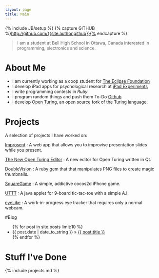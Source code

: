 ```yaml
---
layout: page
title: Main
---
```

{% include JB/setup %}
{% capture GITHUB %}http://github.com/{{site.author.github}}{% endcapture %}

> I am a student at Bell High School in Ottawa, Canada interested in programming, electronics and science.

# About Me

- I am currently working as a coop student for [The Eclipse Foundation](http://eclipse.org/)
- I develop iPad apps for psychological research at [iPad Experiments](http://hume.ca/ix)
- I write programming contests in *Ruby*
- I program random things and push them To-Do [Github]({{GITHUB}})
- I develop [Open Turing](http://tristan.hume.ca/openturing), an open source fork of the Turing language.

# Projects

A selection of projects I have worked on:

[Improsent]({{BASE_PATH}}/improsent)
: A web app that allows you to improvise presentation slides while you present.

[The New Open Turing Editor](https://github.com/Open-Turing-Project/turing-editor-qt)
: A new editor for Open Turing written in Qt.

[DoubleVision]({{GITHUB}}/doubleVision)
: A ruby gem that that manipulates PNG files to create magic thumbnails.

[SquareGame]({{GITHUB}}/SquareGame)
: A simple, addictive cocos2d iPhone game.

[UTTT]({{GITHUB}}/Ultimate-Tic-Tac-Toe)
: A java applet for 9-board tic-tac-toe with a simple A.I.

[eyeLike]({{GITHUB}}/doubleVision)
: A work-in-progress eye tracker that requires only a normal webcam.

#Blog

<ul class="posts">
  {% for post in site.posts limit:10 %}
    <li><span>{{ post.date | date_to_string }}</span> &raquo; <a href="{{ BASE_PATH }}{{ post.url }}">{{ post.title }}</a></li>
  {% endfor %}
</ul>

# Stuff I've Done

{% include projects.md %}


